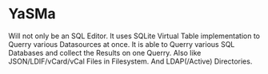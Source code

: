 # YaSMa
Will not only be an SQL Editor. It uses SQLite Virtual Table implementation to Querry various Datasources at once. 
It is able to Querry various SQL Databases and collect the Results on one Querry. Also like JSON/LDIF/vCard/vCal Files in Filesystem. And LDAP(/Active) Directories.
